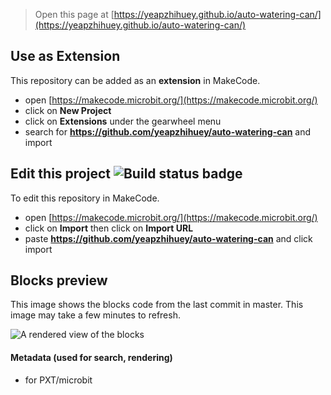 
> Open this page at [https://yeapzhihuey.github.io/auto-watering-can/](https://yeapzhihuey.github.io/auto-watering-can/)

## Use as Extension

This repository can be added as an **extension** in MakeCode.

* open [https://makecode.microbit.org/](https://makecode.microbit.org/)
* click on **New Project**
* click on **Extensions** under the gearwheel menu
* search for **https://github.com/yeapzhihuey/auto-watering-can** and import

## Edit this project ![Build status badge](https://github.com/yeapzhihuey/auto-watering-can/workflows/MakeCode/badge.svg)

To edit this repository in MakeCode.

* open [https://makecode.microbit.org/](https://makecode.microbit.org/)
* click on **Import** then click on **Import URL**
* paste **https://github.com/yeapzhihuey/auto-watering-can** and click import

## Blocks preview

This image shows the blocks code from the last commit in master.
This image may take a few minutes to refresh.

![A rendered view of the blocks](https://github.com/yeapzhihuey/auto-watering-can/raw/master/.github/makecode/blocks.png)

#### Metadata (used for search, rendering)

* for PXT/microbit
<script src="https://makecode.com/gh-pages-embed.js"></script><script>makeCodeRender("{{ site.makecode.home_url }}", "{{ site.github.owner_name }}/{{ site.github.repository_name }}");</script>
